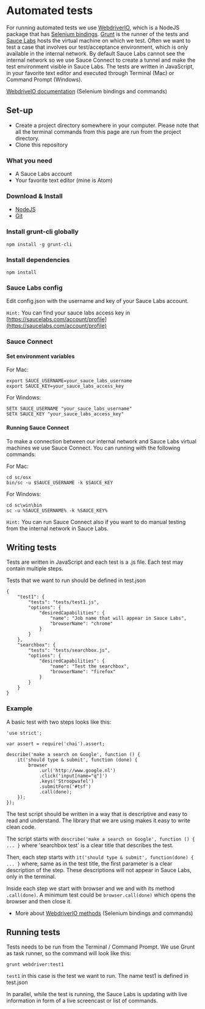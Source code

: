 # Automated tests

For running automated tests we use [WebdriverIO](http://webdriver.io/), which is a NodeJS package that has [Selenium bindings](http://webdriver.io/api.html). [Grunt](http://gruntjs.com/) is the runner of the tests and [Sauce Labs](https://saucelabs.com/home) hosts the virtual machine on which we test. Often we want to test a case that involves our test/acceptance environment, which is only available in the internal network. By default Sauce Labs cannot see the internal network so we use Sauce Connect to create a tunnel and make the test environment visible in Sauce Labs. The tests are written in JavaScript, in your favorite text editor and executed through Terminal (Mac) or Command Prompt (Windows).

[WebdriveIO documentation](http://webdriver.io/api.html) (Selenium bindings and commands)

## Set-up

- Create a project directory somewhere in your computer. Please note that all the terminal commands from this page are run from the project directory.
- Clone this repository

### What you need

- A Sauce Labs account
- Your favorite text editor (mine is Atom)

### Download & Install

- [NodeJS](https://nodejs.org/download/)
- [Git](https://git-scm.com/downloads)

### Install grunt-cli globally

	npm install -g grunt-cli

### Install dependencies

	npm install

### Sauce Labs config

Edit config.json with the username and key of your Sauce Labs account.

`Hint:` You can find your sauce labs access key in [https://saucelabs.com/account/profile](https://saucelabs.com/account/profile)

### Sauce Connect

#### Set environment variables

For Mac:

	export SAUCE_USERNAME=your_sauce_labs_username
	export SAUCE_KEY=your_sauce_labs_access_key

For Windows:

	SETX SAUCE_USERNAME "your_sauce_labs_username"
	SETX SAUCE_KEY "your_sauce_labs_access_key"

#### Running Sauce Connect

To make a connection between our internal network and Sauce Labs virtual machines we use Sauce Connect. You can running with the following commands:

For Mac:

	cd sc/osx
	bin/sc -u $SAUCE_USERNAME -k $SAUCE_KEY

For Windows:

	cd sc\win\bin
	sc -u %SAUCE_USERNAME% -k %SAUCE_KEY%

`Hint:` You can run Sauce Connect also if you want to do manual testing from the internal network in Sauce Labs.

## Writing tests

Tests are written in JavaScript and each test is a .js file. Each test may contain multiple steps.

Tests that we want to run should be defined in test.json

	{
		"test1": {
			"tests": "tests/test1.js",
			"options": {
				"desiredCapabilities": {
					"name": "Job name that will appear in Sauce Labs",
					"browserName": "chrome"
				}
			}
		},
		"searchbox": {
			"tests": "tests/searchbox.js",
			"options": {
				"desiredCapabilities": {
					"name": "Test the searchbox",
					"browserName": "firefox"
				}
			}
		}
	}

### Example

A basic test with two steps looks like this:

	'use strict';

	var assert = require('chai').assert;

	describe('make a search on Google', function () {
		it('should type & submit', function (done) {
			browser
				.url('http://www.google.nl')
				.click('input[name="q"]')
				.keys('Stroopwafel')
				.submitForm('#tsf')
				.call(done);
		});
	});


The test script should be written in a way that is descriptive and easy to read and understand. The library that we are using makes it easy to write clean code.

The script starts with `describe('make a search on Google', function () { ... }` where 'searchbox test' is a clear title that describes the test.

Then, each step starts with `it('should type & submit', function(done) { ... }` where, same as in the test title, the first parameter is a clear description of the step. These descriptions will not appear in Sauce Labs, only in the terminal.

Inside each step we start with browser and we and with its method `.call(done)`. A minimum test could be `browser.call(done)` which opens the browser and then close it.

- More about [WebdriverIO methods](http://webdriver.io/api.html) (Selenium bindings and commands)

## Running tests

Tests needs to be run from the Terminal / Command Prompt. We use Grunt as task runner, so the command will look like this:

	grunt webdriver:test1

`test1` in this case is the test we want to run. The name test1 is defined in test.json

In parallel, while the test is running, the Sauce Labs is updating with live information in form of a live screencast or list of commands.
